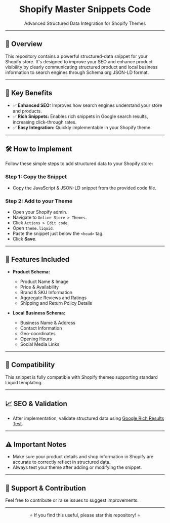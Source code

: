 <h1 align="center">Shopify Master Snippets Code</h1>

<p align="center">Advanced Structured Data Integration for Shopify Themes</p>

---

## 🚀 Overview
This repository contains a powerful structured-data snippet for your Shopify store. It's designed to improve your SEO and enhance product visibility by clearly communicating structured product and local business information to search engines through Schema.org JSON-LD format.

---

## 🎯 Key Benefits
- ✅ **Enhanced SEO:** Improves how search engines understand your store and products.
- ✅ **Rich Snippets:** Enables rich snippets in Google search results, increasing click-through rates.
- ✅ **Easy Integration:** Quickly implementable in your Shopify theme.

---

## 🛠️ How to Implement
Follow these simple steps to add structured data to your Shopify store:

### Step 1: Copy the Snippet
- Copy the JavaScript & JSON-LD snippet from the provided code file.

### Step 2: Add to your Theme
- Open your Shopify admin.
- Navigate to `Online Store > Themes`.
- Click `Actions > Edit code`.
- Open `theme.liquid`.
- Paste the snippet just below the `<head>` tag.
- Click **Save**.

---

## 📌 Features Included
- **Product Schema:**
  - Product Name & Image
  - Price & Availability
  - Brand & SKU Information
  - Aggregate Reviews and Ratings
  - Shipping and Return Policy Details

- **Local Business Schema:**
  - Business Name & Address
  - Contact Information
  - Geo-coordinates
  - Opening Hours
  - Social Media Links

---

## 🚧 Compatibility
This snippet is fully compatible with Shopify themes supporting standard Liquid templating.

---

## 📈 SEO & Validation
- After implementation, validate structured data using [Google Rich Results Test](https://search.google.com/test/rich-results).

---

## ⚠️ Important Notes
- Make sure your product details and shop information in Shopify are accurate to correctly reflect in structured data.
- Always test your theme after adding or modifying the snippet.

---

## 💬 Support & Contribution
Feel free to contribute or raise issues to suggest improvements.

---

<p align="center">⭐ If you find this useful, please star this repository! ⭐</p>
